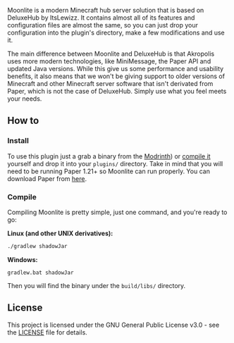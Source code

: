 Moonlite is a modern Minecraft hub server solution that is based on DeluxeHub by ItsLewizz.
It contains almost all of its features and configuration files are almost the same, so you can just
drop your configuration into the plugin's directory, make a few modifications and use it.

The main difference between Moonlite and DeluxeHub is that Akropolis uses more modern technologies, like MiniMessage,
the Paper API and updated Java versions. While this give us some performance and usability benefits, it also means
that we won't be giving support to older versions of Minecraft and other Minecraft server software that isn't derivated
from Paper, which is not the case of DeluxeHub.
Simply use what you feel meets your needs.

## How to

### Install

To use this plugin just a grab a binary from the [Modrinth](https://modrinth.com/project/moonlite))
or [compile it](#compile) yourself and drop it into your `plugins/` directory. Take in mind that you will need to be
running Paper 1.21+ so Moonlite can run properly. You can download Paper from [here](https://papermc.io/downloads).

### Compile

Compiling Moonlite is pretty simple, just one command, and you're ready to go:

**Linux (and other UNIX derivatives):**

```bash
./gradlew shadowJar
```

**Windows:**

```batch
gradlew.bat shadowJar
```

Then you will find the binary under the `build/libs/` directory.

## License

This project is licensed under the GNU General Public License v3.0 - see the [LICENSE](LICENSE) file for
details.
